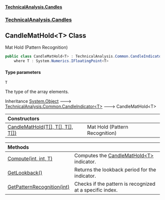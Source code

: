 #### [TechnicalAnalysis\.Candles](Atypical.TechnicalAnalysis.Candles.md 'Atypical\.TechnicalAnalysis\.Candles')
### [TechnicalAnalysis\.Candles](Atypical.TechnicalAnalysis.Candles.md#TechnicalAnalysis.Candles 'TechnicalAnalysis\.Candles')

## CandleMatHold\<T\> Class

Mat Hold \(Pattern Recognition\)

```csharp
public class CandleMatHold<T> : TechnicalAnalysis.Common.CandleIndicator<T>
    where T : System.Numerics.IFloatingPoint<T>
```
#### Type parameters

<a name='TechnicalAnalysis.Candles.CandleMatHold_T_.T'></a>

`T`

The type of the array elements\.

Inheritance [System\.Object](https://docs.microsoft.com/en-us/dotnet/api/System.Object 'System\.Object') &#129106; [TechnicalAnalysis\.Common\.CandleIndicator&lt;](https://docs.microsoft.com/en-us/dotnet/api/TechnicalAnalysis.Common.CandleIndicator-1 'TechnicalAnalysis\.Common\.CandleIndicator\`1')[T](CandleMatHold_T_.md#TechnicalAnalysis.Candles.CandleMatHold_T_.T 'TechnicalAnalysis\.Candles\.CandleMatHold\<T\>\.T')[&gt;](https://docs.microsoft.com/en-us/dotnet/api/TechnicalAnalysis.Common.CandleIndicator-1 'TechnicalAnalysis\.Common\.CandleIndicator\`1') &#129106; CandleMatHold\<T\>

| Constructors | |
| :--- | :--- |
| [CandleMatHold\(T\[\], T\[\], T\[\], T\[\]\)](CandleMatHold_T_.CandleMatHold(T[],T[],T[],T[]).md 'TechnicalAnalysis\.Candles\.CandleMatHold\<T\>\.CandleMatHold\(T\[\], T\[\], T\[\], T\[\]\)') | Mat Hold \(Pattern Recognition\) |

| Methods | |
| :--- | :--- |
| [Compute\(int, int, T\)](CandleMatHold_T_.Compute(int,int,T).md 'TechnicalAnalysis\.Candles\.CandleMatHold\<T\>\.Compute\(int, int, T\)') | Computes the [CandleMatHold&lt;T&gt;](CandleMatHold_T_.md 'TechnicalAnalysis\.Candles\.CandleMatHold\<T\>') indicator\. |
| [GetLookback\(\)](CandleMatHold_T_.GetLookback().md 'TechnicalAnalysis\.Candles\.CandleMatHold\<T\>\.GetLookback\(\)') | Returns the lookback period for the indicator\. |
| [GetPatternRecognition\(int\)](CandleMatHold_T_.GetPatternRecognition(int).md 'TechnicalAnalysis\.Candles\.CandleMatHold\<T\>\.GetPatternRecognition\(int\)') | Checks if the pattern is recognized at a specific index\. |
